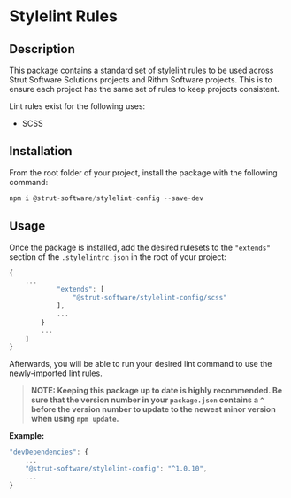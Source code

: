 # Stylelint Rules

## Description

This package contains a standard set of stylelint rules to be used across Strut Software Solutions projects and Rithm Software projects. This is to ensure each project has the same set of rules to keep projects consistent.

Lint rules exist for the following uses:

* SCSS

## Installation

From the root folder of your project, install the package with the following command:

```javascript
npm i @strut-software/stylelint-config --save-dev
```

## Usage

Once the package is installed, add the desired rulesets to the `"extends"` section of the `.stylelintrc.json` in the root of your project:

```javascript
{
    ...
            "extends": [
                "@strut-software/stylelint-config/scss"
            ],
            ...
        }
        ...
    ]
}
```

Afterwards, you will be able to run your desired lint command to use the newly-imported lint rules.

> **NOTE: Keeping this package up to date is highly recommended. Be sure that the version number in your `package.json` contains a `^` before the version number to update to the newest minor version when using `npm update`.**

**Example:**

```javascript
"devDependencies": {
    ...
    "@strut-software/stylelint-config": "^1.0.10",
    ...
}
```
